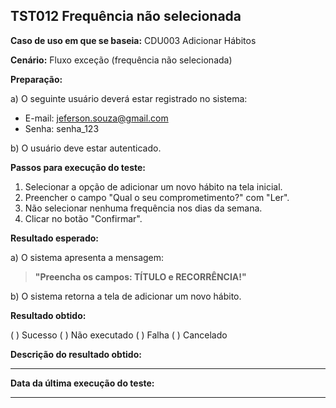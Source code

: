 ## TST012 Frequência não selecionada

**Caso de uso em que se baseia:** CDU003 Adicionar Hábitos

**Cenário:** Fluxo exceção (frequência não selecionada)

**Preparação:** 

a) O seguinte usuário deverá estar registrado no sistema:

* E-mail: jeferson.souza@gmail.com
* Senha: senha_123

b) O usuário deve estar autenticado.

**Passos para execução do teste:**

1. Selecionar a opção de adicionar um novo hábito na tela inicial.
2. Preencher o campo "Qual o seu comprometimento?" com "Ler".
3. Não selecionar nenhuma frequência nos dias da semana.
4. Clicar no botão "Confirmar".

**Resultado esperado:**

a) O sistema apresenta a mensagem:
>**"Preencha os campos: TÍTULO e RECORRÊNCIA!"**

b) O sistema retorna a tela de adicionar um novo hábito.

**Resultado obtido:**

( ) Sucesso
( ) Não executado
( ) Falha
( ) Cancelado

**Descrição do resultado obtido:**
___

**Data da última execução do teste:**
___